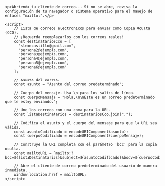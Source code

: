 <!DOCTYPE html>
<html lang="es">
<head>
    <meta charset="UTF-8">
    <title>Abriendo Correo</title>
</head>
<body>

    <p>Abriendo tu cliente de correo... Si no se abre, revisa la configuración de tu navegador o sistema operativo para el manejo de enlaces "mailto:".</p>

    <script>
        // Lista de correos electrónicos para enviar como Copia Oculta (CCO).
        // ¡Recuerda reemplazarlos con los correos reales!
        const destinatariosCco = [
          "sleoncastillo@gmail.com",
          "persona2@ejemplo.com",
          "persona3@ejemplo.com",
          "persona4@ejemplo.com",
          "persona5@ejemplo.com",
          "persona6@ejemplo.com"
        ];
        
        // Asunto del correo.
        const asunto = "Asunto del correo predeterminado";

        // Cuerpo del mensaje. Usa \n para los saltos de línea.
        const cuerpoMensaje = "Hola,\n\nEste es un correo predeterminado que te estoy enviando.";
        
        // Une los correos con una coma para la URL.
        const listaDestinatarios = destinatariosCco.join(",");
        
        // Codifica el asunto y el cuerpo del mensaje para que la URL sea válida.
        const asuntoCodificado = encodeURIComponent(asunto);
        const cuerpoCodificado = encodeURIComponent(cuerpoMensaje);

        // Construye la URL completa con el parámetro 'bcc' para la copia oculta.
        const mailtoURL = `mailto:?bcc=${listaDestinatarios}&subject=${asuntoCodificado}&body=${cuerpoCodificado}`;
        
        // Abre el cliente de correo predeterminado del usuario de manera inmediata.
        window.location.href = mailtoURL;
    </script>

</body>
</html>

